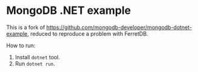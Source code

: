 # MongoDB .NET example

This is a fork of https://github.com/mongodb-developer/mongodb-dotnet-example,
reduced to reproduce a problem with FerretDB.

How to run:

1. Install `dotnet` tool.
2. Run `dotnet run`.
